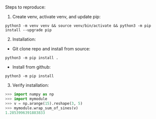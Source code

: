 Steps to reproduce:  
1. Create venv, activate venv, and update pip:
```
python3 -m venv venv && source venv/bin/activate && python3 -m pip install --upgrade pip
```

2. Installation:
- Git clone repo and install from source: 
```
python3 -m pip install .
```
- Install from github:
```
python3 -m pip install 
```

3. Verify installation:
```python
>>> import numpy as np
>>> import mymodule
>>> v = np.arange(15).reshape(3, 5)
>>> mymodule.wrap_sum_of_sines(v)
1.2853996391883833
```
